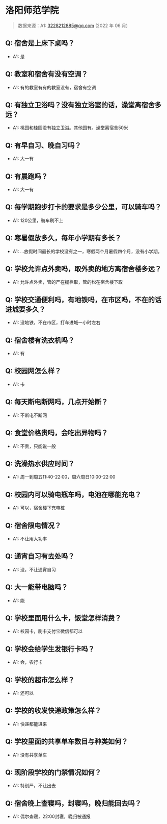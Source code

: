 # 洛阳师范学院

> 数据来源：A1: 3228212885@qq.com (2022 年 06 月)

## Q: 宿舍是上床下桌吗？

- A1: 是

## Q: 教室和宿舍有没有空调？

- A1: 有的教室有有的教室没有，宿舍有空调

## Q: 有独立卫浴吗？没有独立浴室的话，澡堂离宿舍多远？

- A1: 桃园和桂园没有独立卫浴。其他园有。澡堂离宿舍50米

## Q: 有早自习、晚自习吗？

- A1: 大一有

## Q: 有晨跑吗？

- A1: 大一有

## Q: 每学期跑步打卡的要求是多少公里，可以骑车吗？

- A1: 120公里，骑车刷不上

## Q: 寒暑假放多久，每年小学期有多长？

- A1: …放假时间最长的学校没有之一，寒假两个月暑假四个月，没有小学期。

## Q: 学校允许点外卖吗，取外卖的地方离宿舍楼多远？

- A1: 允许点外卖，管的严在栅栏取，管的松在宿舍楼下取

## Q: 学校交通便利吗，有地铁吗，在市区吗，不在的话进城要多久？

- A1: 没地铁，不在市区，打车进城一小时左右

## Q: 宿舍楼有洗衣机吗？

- A1: 有

## Q: 校园网怎么样？

- A1: 卡

## Q: 每天断电断网吗，几点开始断？

- A1: 不断电不断网

## Q: 食堂价格贵吗，会吃出异物吗？

- A1: 不贵，只能说一般

## Q: 洗澡热水供应时间？

- A1: 周一到周五11:40-22:00，周六周日10:00-22:00

## Q: 校园内可以骑电瓶车吗，电池在哪能充电？

- A1: 可以，宿舍楼下充电桩

## Q: 宿舍限电情况？

- A1: 不让用大功率

## Q: 通宵自习有去处吗？

- A1: 没，不让通宵自习

## Q: 大一能带电脑吗？

- A1: 能

## Q: 学校里面用什么卡，饭堂怎样消费？

- A1: 校园卡，刷卡支付宝微信都可以

## Q: 学校会给学生发银行卡吗？

- A1: 会，农行卡

## Q: 学校的超市怎么样？

- A1: 还可以

## Q: 学校的收发快递政策怎么样？

- A1: 快递都能进来

## Q: 学校里面的共享单车数目与种类如何？

- A1: 没有共享单车

## Q: 现阶段学校的门禁情况如何？

- A1: 特别严，不让出去

## Q: 宿舍晚上查寝吗，封寝吗，晚归能回去吗？

- A1: 偶尔查寝，22:00封寝，晚归被通报

